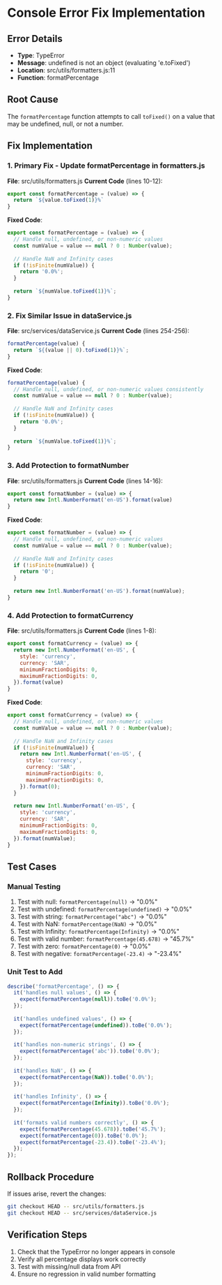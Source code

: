 # Console Error Fix Implementation

## Error Details
- **Type**: TypeError
- **Message**: undefined is not an object (evaluating 'e.toFixed')
- **Location**: src/utils/formatters.js:11
- **Function**: formatPercentage

## Root Cause
The `formatPercentage` function attempts to call `toFixed()` on a value that may be undefined, null, or not a number.

## Fix Implementation

### 1. Primary Fix - Update formatPercentage in formatters.js

**File**: src/utils/formatters.js
**Current Code** (lines 10-12):
```javascript
export const formatPercentage = (value) => {
  return `${value.toFixed(1)}%`
}
```

**Fixed Code**:
```javascript
export const formatPercentage = (value) => {
  // Handle null, undefined, or non-numeric values
  const numValue = value == null ? 0 : Number(value);
  
  // Handle NaN and Infinity cases
  if (!isFinite(numValue)) {
    return '0.0%';
  }
  
  return `${numValue.toFixed(1)}%`;
}
```

### 2. Fix Similar Issue in dataService.js

**File**: src/services/dataService.js
**Current Code** (lines 254-256):
```javascript
formatPercentage(value) {
  return `${(value || 0).toFixed(1)}%`;
}
```

**Fixed Code**:
```javascript
formatPercentage(value) {
  // Handle null, undefined, or non-numeric values consistently
  const numValue = value == null ? 0 : Number(value);
  
  // Handle NaN and Infinity cases
  if (!isFinite(numValue)) {
    return '0.0%';
  }
  
  return `${numValue.toFixed(1)}%`;
}
```

### 3. Add Protection to formatNumber

**File**: src/utils/formatters.js
**Current Code** (lines 14-16):
```javascript
export const formatNumber = (value) => {
  return new Intl.NumberFormat('en-US').format(value)
}
```

**Fixed Code**:
```javascript
export const formatNumber = (value) => {
  // Handle null, undefined, or non-numeric values
  const numValue = value == null ? 0 : Number(value);
  
  // Handle NaN and Infinity cases
  if (!isFinite(numValue)) {
    return '0';
  }
  
  return new Intl.NumberFormat('en-US').format(numValue);
}
```

### 4. Add Protection to formatCurrency

**File**: src/utils/formatters.js
**Current Code** (lines 1-8):
```javascript
export const formatCurrency = (value) => {
  return new Intl.NumberFormat('en-US', {
    style: 'currency',
    currency: 'SAR',
    minimumFractionDigits: 0,
    maximumFractionDigits: 0,
  }).format(value)
}
```

**Fixed Code**:
```javascript
export const formatCurrency = (value) => {
  // Handle null, undefined, or non-numeric values
  const numValue = value == null ? 0 : Number(value);
  
  // Handle NaN and Infinity cases
  if (!isFinite(numValue)) {
    return new Intl.NumberFormat('en-US', {
      style: 'currency',
      currency: 'SAR',
      minimumFractionDigits: 0,
      maximumFractionDigits: 0,
    }).format(0);
  }
  
  return new Intl.NumberFormat('en-US', {
    style: 'currency',
    currency: 'SAR',
    minimumFractionDigits: 0,
    maximumFractionDigits: 0,
  }).format(numValue);
}
```

## Test Cases

### Manual Testing
1. Test with null: `formatPercentage(null)` → "0.0%"
2. Test with undefined: `formatPercentage(undefined)` → "0.0%"
3. Test with string: `formatPercentage("abc")` → "0.0%"
4. Test with NaN: `formatPercentage(NaN)` → "0.0%"
5. Test with Infinity: `formatPercentage(Infinity)` → "0.0%"
6. Test with valid number: `formatPercentage(45.678)` → "45.7%"
7. Test with zero: `formatPercentage(0)` → "0.0%"
8. Test with negative: `formatPercentage(-23.4)` → "-23.4%"

### Unit Test to Add
```javascript
describe('formatPercentage', () => {
  it('handles null values', () => {
    expect(formatPercentage(null)).toBe('0.0%');
  });
  
  it('handles undefined values', () => {
    expect(formatPercentage(undefined)).toBe('0.0%');
  });
  
  it('handles non-numeric strings', () => {
    expect(formatPercentage('abc')).toBe('0.0%');
  });
  
  it('handles NaN', () => {
    expect(formatPercentage(NaN)).toBe('0.0%');
  });
  
  it('handles Infinity', () => {
    expect(formatPercentage(Infinity)).toBe('0.0%');
  });
  
  it('formats valid numbers correctly', () => {
    expect(formatPercentage(45.678)).toBe('45.7%');
    expect(formatPercentage(0)).toBe('0.0%');
    expect(formatPercentage(-23.4)).toBe('-23.4%');
  });
});
```

## Rollback Procedure
If issues arise, revert the changes:
```bash
git checkout HEAD -- src/utils/formatters.js
git checkout HEAD -- src/services/dataService.js
```

## Verification Steps
1. Check that the TypeError no longer appears in console
2. Verify all percentage displays work correctly
3. Test with missing/null data from API
4. Ensure no regression in valid number formatting